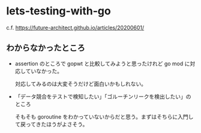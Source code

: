 # lets-testing-with-go

c.f. https://future-architect.github.io/articles/20200601/

## わからなかったところ

* assertion のところで gopwt と比較してみようと思ったけれど go mod に対応していなかった。

    対応してみるのは大変そうだけど面白いかもしれない。

* 「データ競合をテストで検知したい」「ゴルーチンリークを検出したい」のところ

    そもそも goroutine をわかっていないからだと思う。まずはそちらに入門して戻ってきたほうがよさそう。
